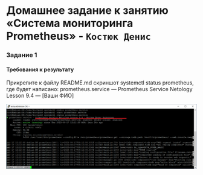 # Домашнее задание к занятию «Система мониторинга Prometheus» - `Костюк Денис`

### Задание 1
#### Требования к результату
Прикрепите к файлу README.md скриншот systemctl status prometheus, где будет написано: prometheus.service — Prometheus Service Netology Lesson 9.4 — [Ваши ФИО]

![Скрин1](https://github.com/denniskostyuk/Prometheus-1/blob/main/task_1.png)

